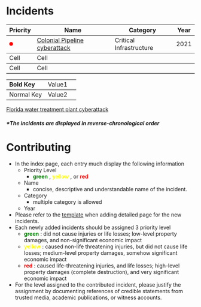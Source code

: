 <!-- JS Configuration -->
<script src="/assets/js/sorttable.js">
</script>

<!-- CSS Configuration -->
<style>
  #red {
      width: 10px;
      height: 10px;
      -webkit-border-radius: 25px;
      -moz-border-radius: 25px;
      border-radius: 25px;
      background: red;
      display: inline-block;
      /* margin-left: 10%; */
  }

  #yellow {
      width: 10px;
      height: 10px;
      -webkit-border-radius: 25px;
      -moz-border-radius: 25px;
      border-radius: 25px;
      background: gold;
      display: inline-block;
  }

  #green {
      width: 10px;
      height: 10px;
      -webkit-border-radius: 25px;
      -moz-border-radius: 25px;
      border-radius: 25px;
      background: green;
      /* float: left; */
      display: inline-block;
  }

  tr {
    border-bottom: 1px solid black;
    border-top: 1px solid black;
    border-collapse: collapse;
  }
</style>

# Incidents

 <table class="sortable">
 <thead>
  <tr>
    <th>Priority</th>
    <th>Name</th>
    <th>Category</th>
    <th>Year</th>
  </tr>
 </thead>
    <tr>
        <td>
          <div id="red"></div>
        </td>
        <td>
          <a href="/src/cpc/README.md">
            Colonial Pipeline cyberattack
          </a>
        </td>
        <td>Critical Infrastructure</td>
        <td>2021</td>
    </tr>
    <tr>
        <td>Cell</td>
        <td>Cell</td>
    </tr>
    <tr>
        <td>Cell</td>
        <td>Cell</td>
    </tr>
</table>

| | | |
|-|-|-|
|__Bold Key__| Value1 |
| Normal Key | Value2 |


[Florida water treatment plant cyberattack](/src/fwt/README.md)

##### *The incidents are displayed in reverse-chronological order
# Contributing
- In the index page, each entry much display the following information
  - Priority Level 
    - <span style="color:green"> **green** </span>, <span style="color:yellow"> **yellow** </span>, or <span style="color:red"> **red** </span>
  - Name
    - concise, descriptive and understandable name of the incident.
  - Category
    - multiple category is allowed
  - Year
- Please refer to the [template](/src/tpl/README.md) when adding detailed page for the new incidents.
- Each newly added incidents should be assigned 3 priority level
  - <span style="color:green"> **green** </span>: did not cause injuries or life losses; low-level property damages, and non-significant economic impact
  - <span style="color:yellow"> **yellow** </span>: caused non-life threatening injuries, but did not cause life losses; medium-level property damages, somehow significant economic impact
  - <span style="color:red"> **red** </span>: caused life-threatening injuries, and life losses; high-level property damages (complete destruction), and very significant economic impact
- For the level assigned to the contributed incident, please justify the assignment by documenting references of credible statements from trusted media, academic publications, or witness accounts.

<!-- TODO: State why this project is helpful -->